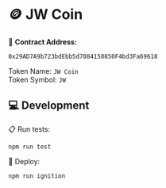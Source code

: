# 🪙 JW Coin

📍 **Contract Address:**
```
0x29AD7A9b723bdEbb5d7084150850F4bd3Fa69618
```
Token Name: `JW Coin`  
Token Symbol: `JW`  

## 💻 Development

📋 Run tests: 
```shell
npm run test
```
🚀 Deploy:
```shell
npm run ignition
```
